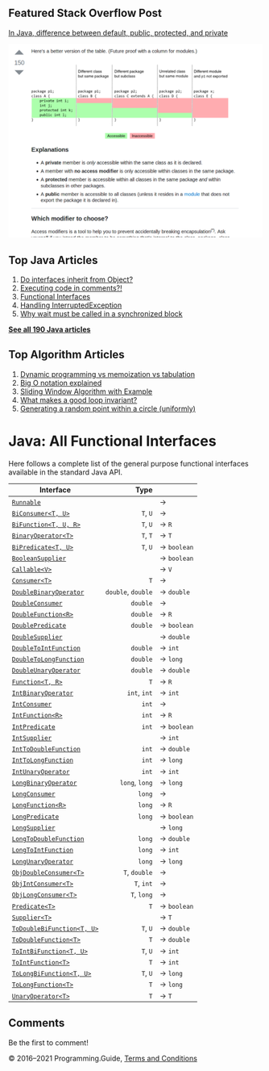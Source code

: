 <span class="underline"></span>

<span class="underline"></span>

Featured Stack Overflow Post
----------------------------

[In Java, difference between default, public, protected, and private](https://stackoverflow.com/a/33627846/276052)  
  
[<img src="../images/so-featured-33627846.png" alt="StackOverflow screenshot thumbnail" class="screenshot" />](https://stackoverflow.com/a/33627846/276052)

<span class="underline"></span>

Top Java Articles
-----------------

1.  [Do interfaces inherit from Object?](do-interfaces-inherit-from-object.html)
2.  [Executing code in comments?!](executing-code-in-comments.html)
3.  [Functional Interfaces](functional-interfaces.html)
4.  [Handling InterruptedException](handling-interrupted-exceptions.html)
5.  [Why wait must be called in a synchronized block](why-wait-must-be-in-synchronized.html)

[**See all 190 Java articles**](index.html)

Top Algorithm Articles
----------------------

1.  [Dynamic programming vs memoization vs tabulation](../dynamic-programming-vs-memoization-vs-tabulation.html)
2.  [Big O notation explained](../big-o-notation-explained.html)
3.  [Sliding Window Algorithm with Example](../sliding-window-example.html)
4.  [What makes a good loop invariant?](../what-makes-a-good-loop-invariant.html)
5.  [Generating a random point within a circle (uniformly)](../random-point-within-circle.html)

Java: All Functional Interfaces
===============================

Here follows a complete list of the general purpose functional interfaces available in the standard Java API.

<table><thead><tr class="header"><th>Interface</th><th style="text-align: right;">Type</th><th></th></tr></thead><tbody><tr class="odd"><td><a href="https://docs.oracle.com/javase/8/docs/api/java/lang/Runnable.html"><code>Runnable</code></a></td><td style="text-align: right;"></td><td>→</td></tr><tr class="even"><td><a href="https://docs.oracle.com/javase/8/docs/api/java/util/function/BiConsumer.html"><code>BiConsumer&lt;T, U&gt;</code></a></td><td style="text-align: right;"><code>T</code>, <code>U</code></td><td>→</td></tr><tr class="odd"><td><a href="https://docs.oracle.com/javase/8/docs/api/java/util/function/BiFunction.html"><code>BiFunction&lt;T, U, R&gt;</code></a></td><td style="text-align: right;"><code>T</code>, <code>U</code></td><td>→ <code>R</code></td></tr><tr class="even"><td><a href="https://docs.oracle.com/javase/8/docs/api/java/util/function/BinaryOperator.html"><code>BinaryOperator&lt;T&gt;</code></a></td><td style="text-align: right;"><code>T</code>, <code>T</code></td><td>→ <code>T</code></td></tr><tr class="odd"><td><a href="https://docs.oracle.com/javase/8/docs/api/java/util/function/BiPredicate.html"><code>BiPredicate&lt;T, U&gt;</code></a></td><td style="text-align: right;"><code>T</code>, <code>U</code></td><td>→ <code class="keyword">boolean</code></td></tr><tr class="even"><td><a href="https://docs.oracle.com/javase/8/docs/api/java/util/function/BooleanSupplier.html"><code>BooleanSupplier</code></a></td><td style="text-align: right;"></td><td>→ <code class="keyword">boolean</code></td></tr><tr class="odd"><td><a href="https://docs.oracle.com/javase/8/docs/api/java/util/concurrent/Callable.html"><code>Callable&lt;V&gt;</code></a></td><td style="text-align: right;"></td><td>→ <code>V</code></td></tr><tr class="even"><td><a href="https://docs.oracle.com/javase/8/docs/api/java/util/function/Consumer.html"><code>Consumer&lt;T&gt;</code></a></td><td style="text-align: right;"><code>T</code></td><td>→</td></tr><tr class="odd"><td><a href="https://docs.oracle.com/javase/8/docs/api/java/util/function/DoubleBinaryOperator.html"><code>DoubleBinaryOperator</code></a></td><td style="text-align: right;"><code class="keyword">double</code>, <code class="keyword">double</code></td><td>→ <code class="keyword">double</code></td></tr><tr class="even"><td><a href="https://docs.oracle.com/javase/8/docs/api/java/util/function/DoubleConsumer.html"><code>DoubleConsumer</code></a></td><td style="text-align: right;"><code class="keyword">double</code></td><td>→</td></tr><tr class="odd"><td><a href="https://docs.oracle.com/javase/8/docs/api/java/util/function/DoubleFunction.html"><code>DoubleFunction&lt;R&gt;</code></a></td><td style="text-align: right;"><code class="keyword">double</code></td><td>→ <code>R</code></td></tr><tr class="even"><td><a href="https://docs.oracle.com/javase/8/docs/api/java/util/function/DoublePredicate.html"><code>DoublePredicate</code></a></td><td style="text-align: right;"><code class="keyword">double</code></td><td>→ <code class="keyword">boolean</code></td></tr><tr class="odd"><td><a href="https://docs.oracle.com/javase/8/docs/api/java/util/function/DoubleSupplier.html"><code>DoubleSupplier</code></a></td><td style="text-align: right;"></td><td>→ <code class="keyword">double</code></td></tr><tr class="even"><td><a href="https://docs.oracle.com/javase/8/docs/api/java/util/function/DoubleToIntFunction.html"><code>DoubleToIntFunction</code></a></td><td style="text-align: right;"><code class="keyword">double</code></td><td>→ <code class="keyword">int</code></td></tr><tr class="odd"><td><a href="https://docs.oracle.com/javase/8/docs/api/java/util/function/DoubleToLongFunction.html"><code>DoubleToLongFunction</code></a></td><td style="text-align: right;"><code class="keyword">double</code></td><td>→ <code class="keyword">long</code></td></tr><tr class="even"><td><a href="https://docs.oracle.com/javase/8/docs/api/java/util/function/DoubleUnaryOperator.html"><code>DoubleUnaryOperator</code></a></td><td style="text-align: right;"><code class="keyword">double</code></td><td>→ <code class="keyword">double</code></td></tr><tr class="odd"><td><a href="https://docs.oracle.com/javase/8/docs/api/java/util/function/Function.html"><code>Function&lt;T, R&gt;</code></a></td><td style="text-align: right;"><code>T</code></td><td>→ <code>R</code></td></tr><tr class="even"><td><a href="https://docs.oracle.com/javase/8/docs/api/java/util/function/IntBinaryOperator.html"><code>IntBinaryOperator</code></a></td><td style="text-align: right;"><code class="keyword">int</code>, <code class="keyword">int</code></td><td>→ <code class="keyword">int</code></td></tr><tr class="odd"><td><a href="https://docs.oracle.com/javase/8/docs/api/java/util/function/IntConsumer.html"><code>IntConsumer</code></a></td><td style="text-align: right;"><code class="keyword">int</code></td><td>→</td></tr><tr class="even"><td><a href="https://docs.oracle.com/javase/8/docs/api/java/util/function/IntFunction.html"><code>IntFunction&lt;R&gt;</code></a></td><td style="text-align: right;"><code class="keyword">int</code></td><td>→ <code>R</code></td></tr><tr class="odd"><td><a href="https://docs.oracle.com/javase/8/docs/api/java/util/function/IntPredicate.html"><code>IntPredicate</code></a></td><td style="text-align: right;"><code class="keyword">int</code></td><td>→ <code class="keyword">boolean</code></td></tr><tr class="even"><td><a href="https://docs.oracle.com/javase/8/docs/api/java/util/function/IntSupplier.html"><code>IntSupplier</code></a></td><td style="text-align: right;"></td><td>→ <code class="keyword">int</code></td></tr><tr class="odd"><td><a href="https://docs.oracle.com/javase/8/docs/api/java/util/function/IntToDoubleFunction.html"><code>IntToDoubleFunction</code></a></td><td style="text-align: right;"><code class="keyword">int</code></td><td>→ <code class="keyword">double</code></td></tr><tr class="even"><td><a href="https://docs.oracle.com/javase/8/docs/api/java/util/function/IntToLongFunction.html"><code>IntToLongFunction</code></a></td><td style="text-align: right;"><code class="keyword">int</code></td><td>→ <code class="keyword">long</code></td></tr><tr class="odd"><td><a href="https://docs.oracle.com/javase/8/docs/api/java/util/function/IntUnaryOperator.html"><code>IntUnaryOperator</code></a></td><td style="text-align: right;"><code class="keyword">int</code></td><td>→ <code class="keyword">int</code></td></tr><tr class="even"><td><a href="https://docs.oracle.com/javase/8/docs/api/java/util/function/LongBinaryOperator.html"><code>LongBinaryOperator</code></a></td><td style="text-align: right;"><code class="keyword">long</code>, <code class="keyword">long</code></td><td>→ <code class="keyword">long</code></td></tr><tr class="odd"><td><a href="https://docs.oracle.com/javase/8/docs/api/java/util/function/LongConsumer.html"><code>LongConsumer</code></a></td><td style="text-align: right;"><code class="keyword">long</code></td><td>→</td></tr><tr class="even"><td><a href="https://docs.oracle.com/javase/8/docs/api/java/util/function/LongFunction.html"><code>LongFunction&lt;R&gt;</code></a></td><td style="text-align: right;"><code class="keyword">long</code></td><td>→ <code>R</code></td></tr><tr class="odd"><td><a href="https://docs.oracle.com/javase/8/docs/api/java/util/function/LongPredicate.html"><code>LongPredicate</code></a></td><td style="text-align: right;"><code class="keyword">long</code></td><td>→ <code class="keyword">boolean</code></td></tr><tr class="even"><td><a href="https://docs.oracle.com/javase/8/docs/api/java/util/function/LongSupplier.html"><code>LongSupplier</code></a></td><td style="text-align: right;"></td><td>→ <code class="keyword">long</code></td></tr><tr class="odd"><td><a href="https://docs.oracle.com/javase/8/docs/api/java/util/function/LongToDoubleFunction.html"><code>LongToDoubleFunction</code></a></td><td style="text-align: right;"><code class="keyword">long</code></td><td>→ <code class="keyword">double</code></td></tr><tr class="even"><td><a href="https://docs.oracle.com/javase/8/docs/api/java/util/function/LongToIntFunction.html"><code>LongToIntFunction</code></a></td><td style="text-align: right;"><code class="keyword">long</code></td><td>→ <code class="keyword">int</code></td></tr><tr class="odd"><td><a href="https://docs.oracle.com/javase/8/docs/api/java/util/function/LongUnaryOperator.html"><code>LongUnaryOperator</code></a></td><td style="text-align: right;"><code class="keyword">long</code></td><td>→ <code class="keyword">long</code></td></tr><tr class="even"><td><a href="https://docs.oracle.com/javase/8/docs/api/java/util/function/ObjDoubleConsumer.html"><code>ObjDoubleConsumer&lt;T&gt;</code></a></td><td style="text-align: right;"><code>T</code>, <code class="keyword">double</code></td><td>→</td></tr><tr class="odd"><td><a href="https://docs.oracle.com/javase/8/docs/api/java/util/function/ObjIntConsumer.html"><code>ObjIntConsumer&lt;T&gt;</code></a></td><td style="text-align: right;"><code>T</code>, <code class="keyword">int</code></td><td>→</td></tr><tr class="even"><td><a href="https://docs.oracle.com/javase/8/docs/api/java/util/function/ObjLongConsumer.html"><code>ObjLongConsumer&lt;T&gt;</code></a></td><td style="text-align: right;"><code>T</code>, <code class="keyword">long</code></td><td>→</td></tr><tr class="odd"><td><a href="https://docs.oracle.com/javase/8/docs/api/java/util/function/Predicate.html"><code>Predicate&lt;T&gt;</code></a></td><td style="text-align: right;"><code>T</code></td><td>→ <code class="keyword">boolean</code></td></tr><tr class="even"><td><a href="https://docs.oracle.com/javase/8/docs/api/java/util/function/Supplier.html"><code>Supplier&lt;T&gt;</code></a></td><td style="text-align: right;"></td><td>→ <code>T</code></td></tr><tr class="odd"><td><a href="https://docs.oracle.com/javase/8/docs/api/java/util/function/ToDoubleBiFunction.html"><code>ToDoubleBiFunction&lt;T, U&gt;</code></a></td><td style="text-align: right;"><code>T</code>, <code>U</code></td><td>→ <code class="keyword">double</code></td></tr><tr class="even"><td><a href="https://docs.oracle.com/javase/8/docs/api/java/util/function/ToDoubleFunction.html"><code>ToDoubleFunction&lt;T&gt;</code></a></td><td style="text-align: right;"><code>T</code></td><td>→ <code class="keyword">double</code></td></tr><tr class="odd"><td><a href="https://docs.oracle.com/javase/8/docs/api/java/util/function/ToIntBiFunction.html"><code>ToIntBiFunction&lt;T, U&gt;</code></a></td><td style="text-align: right;"><code>T</code>, <code>U</code></td><td>→ <code class="keyword">int</code></td></tr><tr class="even"><td><a href="https://docs.oracle.com/javase/8/docs/api/java/util/function/ToIntFunction.html"><code>ToIntFunction&lt;T&gt;</code></a></td><td style="text-align: right;"><code>T</code></td><td>→ <code class="keyword">int</code></td></tr><tr class="odd"><td><a href="https://docs.oracle.com/javase/8/docs/api/java/util/function/ToLongBiFunction.html"><code>ToLongBiFunction&lt;T, U&gt;</code></a></td><td style="text-align: right;"><code>T</code>, <code>U</code></td><td>→ <code class="keyword">long</code></td></tr><tr class="even"><td><a href="https://docs.oracle.com/javase/8/docs/api/java/util/function/ToLongFunction.html"><code>ToLongFunction&lt;T&gt;</code></a></td><td style="text-align: right;"><code>T</code></td><td>→ <code class="keyword">long</code></td></tr><tr class="odd"><td><a href="https://docs.oracle.com/javase/8/docs/api/java/util/function/UnaryOperator.html"><code>UnaryOperator&lt;T&gt;</code></a></td><td style="text-align: right;"><code>T</code></td><td>→ <code>T</code></td></tr></tbody></table>

Comments
--------

Be the first to comment!

© 2016–2021 Programming.Guide, [Terms and Conditions](../terms-and-conditions.html)
